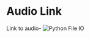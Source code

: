 # Audio Link
Link to audio-
![Python File IO](https://drive.google.com/drive/folders/1BXL3NMJSnGi-pg_P9O6DhpA52u4uux9p?usp=sharing)
